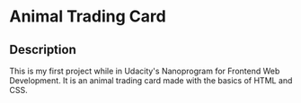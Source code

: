 # Animal Trading Card

## Description
This is my first project while in Udacity's Nanoprogram for Frontend Web Development.
It is an animal trading card made with the basics of HTML and CSS.
